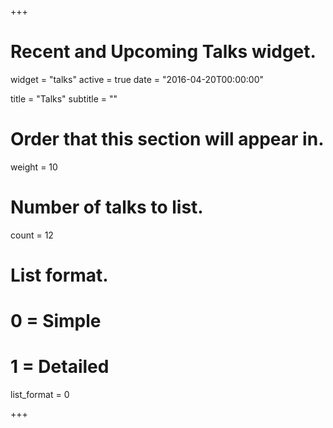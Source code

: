 +++
# Recent and Upcoming Talks widget.
widget = "talks"
active = true
date = "2016-04-20T00:00:00"

title = "Talks"
subtitle = ""

# Order that this section will appear in.
weight = 10

# Number of talks to list.
count = 12

# List format.
#   0 = Simple
#   1 = Detailed
list_format = 0

+++
